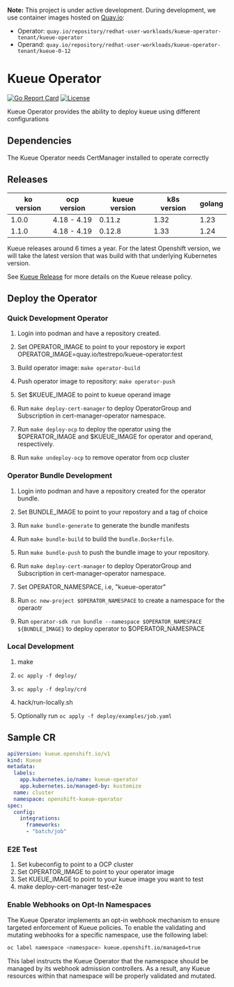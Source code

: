 **Note:** This project is under active development. During development, we use container images hosted on [Quay.io](https://quay.io):
- Operator: `quay.io/repository/redhat-user-workloads/kueue-operator-tenant/kueue-operator`
- Operand: `quay.io/repository/redhat-user-workloads/kueue-operator-tenant/kueue-0-12`
# Kueue Operator

[![Go Report Card](https://goreportcard.com/badge/github.com/openshift/kueue-operator)](https://goreportcard.com/report/github.com/openshift/kueue-operator)
[![License](https://img.shields.io/badge/license-Apache--2.0-green)](https://opensource.org/licenses/Apache-2.0)

Kueue Operator provides the ability to deploy kueue using different configurations

## Dependencies

The Kueue Operator needs CertManager installed to operate correctly

## Releases

| ko version   | ocp version         |kueue version  | k8s version | golang |
| ------------ | ------------------- |---------------| ----------- | ------ |
| 1.0.0        | 4.18 - 4.19         |0.11.z         | 1.32        | 1.23   |
| 1.1.0        | 4.18 - 4.19         |0.12.8         | 1.33        | 1.24   |

Kueue releases around 6 times a year.
For the latest Openshift version, we will take the latest version that was build with that underlying
Kubernetes version.

See [Kueue Release](https://github.com/kubernetes-sigs/kueue/blob/main/RELEASE.md) for more details
on the Kueue release policy.

## Deploy the Operator

### Quick Development Operator

1. Login into podman and have a repository created.

1. Set OPERATOR_IMAGE to point to your repostory ie export OPERATOR_IMAGE=quay.io/testrepo/kueue-operator:test

1. Build operator image: `make operator-build`

1. Push operator image to repository: `make operator-push`

1. Set $KUEUE_IMAGE to point to kueue operand image

1. Run `make deploy-cert-manager` to deploy OperatorGroup and Subscription in cert-manager-operator namespace.

1. Run `make deploy-ocp` to deploy the operator using the $OPERATOR_IMAGE and $KUEUE_IMAGE for operator and operand, respectively.

1. Run `make undeploy-ocp` to remove operator from ocp cluster

### Operator Bundle Development

1. Login into podman and have a repository created for the operator bundle.

1. Set BUNDLE_IMAGE to point to your repostory and a tag of choice

1. Run `make bundle-generate` to generate the bundle manifests

1. Run `make bundle-build` to build the `bundle.Dockerfile`.

1. Run `make bundle-push` to push the bundle image to your repository.

1. Run `make deploy-cert-manager` to deploy OperatorGroup and Subscription in cert-manager-operator namespace.

1. Set OPERATOR_NAMESPACE, i.e, "kueue-operator"

1. Run `oc new-project $OPERATOR_NAMESPACE` to create a namespace for the operaotr 

1. Run `operator-sdk run bundle --namespace $OPERATOR_NAMESPACE ${BUNDLE_IMAGE}`
to deploy operator to $OPERATOR_NAMESPACE

### Local Development

1. make

1. `oc apply -f deploy/`

1. `oc apply -f deploy/crd`

1. hack/run-locally.sh

1. Optionally run `oc apply -f deploy/examples/job.yaml`

## Sample CR

```yaml
apiVersion: kueue.openshift.io/v1
kind: Kueue
metadata:
  labels:
    app.kubernetes.io/name: kueue-operator
    app.kubernetes.io/managed-by: kustomize
  name: cluster
  namespace: openshift-kueue-operator
spec:
  config:
    integrations:
      frameworks:
      - "batch/job" 
```

### E2E Test

1. Set kubeconfig to point to a OCP cluster
1. Set OPERATOR_IMAGE to point to your operator image
1. Set KUEUE_IMAGE to point to your kueue image you want to test
1. make deploy-cert-manager test-e2e


### Enable Webhooks on Opt-In Namespaces

The Kueue Operator implements an opt-in webhook mechanism to ensure targeted enforcement of Kueue policies. To enable the validating and mutating webhooks for a specific namespace, use the following label:

```sh
oc label namespace <namespace> kueue.openshift.io/managed=true
```

This label instructs the Kueue Operator that the namespace should be managed by its webhook admission controllers. As a result, any Kueue resources within that namespace will be properly validated and mutated.
